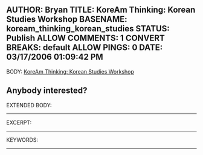 AUTHOR: Bryan
TITLE: KoreAm Thinking: Korean Studies Workshop
BASENAME: koream_thinking_korean_studies
STATUS: Publish
ALLOW COMMENTS: 1
CONVERT BREAKS: __default__
ALLOW PINGS: 0
DATE: 03/17/2006 01:09:42 PM
-----
BODY:
<a title="KoreAm Thinking: Korean Studies Workshop" href="http://seoulover.blogs.com/westlaw/2006/03/korean_studies_.html">KoreAm Thinking: Korean Studies Workshop</a>

Anybody interested?
-----
EXTENDED BODY:

-----
EXCERPT:

-----
KEYWORDS:

-----


